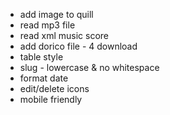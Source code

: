 - add image to quill
- read mp3 file
- read xml music score
- add dorico file - 4 download
- table style
- slug - lowercase & no whitespace
- format date
- edit/delete icons
- mobile friendly
